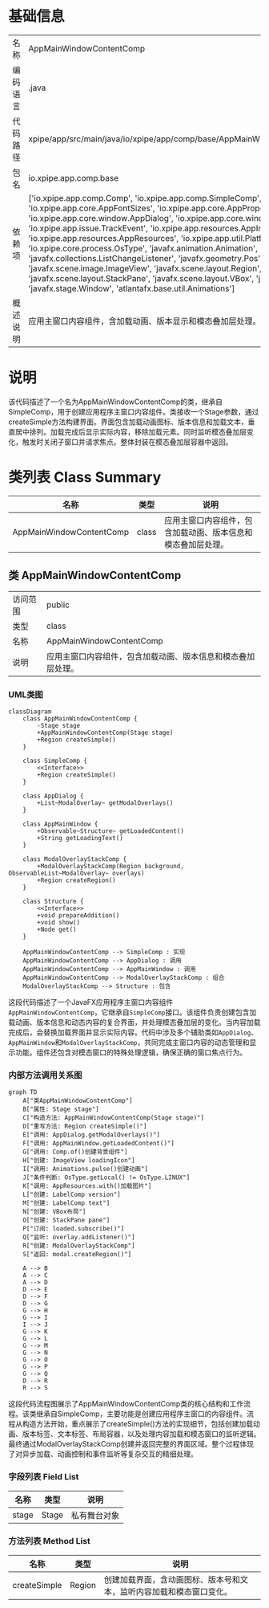 # 基础信息

|      |      |
|------|------|
| 名称 | AppMainWindowContentComp |
| 编码语言 | .java |
| 代码路径 | xpipe/app/src/main/java/io/xpipe/app/comp/base/AppMainWindowContentComp.java |
| 包名 | io.xpipe.app.comp.base |
| 依赖项 | ['io.xpipe.app.comp.Comp', 'io.xpipe.app.comp.SimpleComp', 'io.xpipe.app.core.AppFontSizes', 'io.xpipe.app.core.AppProperties', 'io.xpipe.app.core.window.AppDialog', 'io.xpipe.app.core.window.AppMainWindow', 'io.xpipe.app.issue.TrackEvent', 'io.xpipe.app.resources.AppImages', 'io.xpipe.app.resources.AppResources', 'io.xpipe.app.util.PlatformThread', 'io.xpipe.core.process.OsType', 'javafx.animation.Animation', 'javafx.collections.ListChangeListener', 'javafx.geometry.Pos', 'javafx.scene.image.ImageView', 'javafx.scene.layout.Region', 'javafx.scene.layout.StackPane', 'javafx.scene.layout.VBox', 'javafx.stage.Stage', 'javafx.stage.Window', 'atlantafx.base.util.Animations'] |
| 概述说明 | 应用主窗口内容组件，含加载动画、版本显示和模态叠加层处理。 |

# 说明

该代码描述了一个名为AppMainWindowContentComp的类，继承自SimpleComp，用于创建应用程序主窗口内容组件。类接收一个Stage参数，通过createSimple方法构建界面。界面包含加载动画图标、版本信息和加载文本，垂直居中排列。加载完成后显示实际内容，移除加载元素。同时监听模态叠加层变化，触发时关闭子窗口并请求焦点。整体封装在模态叠加层容器中返回。

# 类列表 Class Summary

| 名称   | 类型  | 说明 |
|-------|------|-------------|
| AppMainWindowContentComp | class | 应用主窗口内容组件，包含加载动画、版本信息和模态叠加层处理。 |



## 类 AppMainWindowContentComp

|      |      |
|------|------|
| 访问范围 | public |
| 类型 | class |
| 名称 | AppMainWindowContentComp |
| 说明 | 应用主窗口内容组件，包含加载动画、版本信息和模态叠加层处理。 |


### UML类图

```mermaid
classDiagram
    class AppMainWindowContentComp {
        -Stage stage
        +AppMainWindowContentComp(Stage stage)
        +Region createSimple()
    }

    class SimpleComp {
        <<Interface>>
        +Region createSimple()
    }

    class AppDialog {
        +List~ModalOverlay~ getModalOverlays()
    }

    class AppMainWindow {
        +Observable~Structure~ getLoadedContent()
        +String getLoadingText()
    }

    class ModalOverlayStackComp {
        +ModalOverlayStackComp(Region background, ObservableList~ModalOverlay~ overlays)
        +Region createRegion()
    }

    class Structure {
        <<Interface>>
        +void prepareAddition()
        +void show()
        +Node get()
    }

    AppMainWindowContentComp --> SimpleComp : 实现
    AppMainWindowContentComp --> AppDialog : 调用
    AppMainWindowContentComp --> AppMainWindow : 调用
    AppMainWindowContentComp --> ModalOverlayStackComp : 组合
    ModalOverlayStackComp --> Structure : 包含
```

这段代码描述了一个JavaFX应用程序主窗口内容组件`AppMainWindowContentComp`，它继承自`SimpleComp`接口。该组件负责创建包含加载动画、版本信息和动态内容的复合界面，并处理模态叠加层的变化。当内容加载完成后，会替换加载界面并显示实际内容。代码中涉及多个辅助类如`AppDialog`、`AppMainWindow`和`ModalOverlayStackComp`，共同完成主窗口内容的动态管理和显示功能。组件还包含对模态窗口的特殊处理逻辑，确保正确的窗口焦点行为。


### 内部方法调用关系图

```mermaid
graph TD
    A["类AppMainWindowContentComp"]
    B["属性: Stage stage"]
    C["构造方法: AppMainWindowContentComp(Stage stage)"]
    D["重写方法: Region createSimple()"]
    E["调用: AppDialog.getModalOverlays()"]
    F["调用: AppMainWindow.getLoadedContent()"]
    G["调用: Comp.of()创建背景组件"]
    H["创建: ImageView loadingIcon"]
    I["调用: Animations.pulse()创建动画"]
    J["条件判断: OsType.getLocal() != OsType.LINUX"]
    K["调用: AppResources.with()加载图片"]
    L["创建: LabelComp version"]
    M["创建: LabelComp text"]
    N["创建: VBox布局"]
    O["创建: StackPane pane"]
    P["订阅: loaded.subscribe()"]
    Q["监听: overlay.addListener()"]
    R["创建: ModalOverlayStackComp"]
    S["返回: modal.createRegion()"]

    A --> B
    A --> C
    A --> D
    D --> E
    D --> F
    D --> G
    G --> H
    G --> I
    I --> J
    G --> K
    G --> L
    G --> M
    G --> N
    G --> O
    G --> P
    G --> Q
    D --> R
    R --> S
```

这段代码流程图展示了AppMainWindowContentComp类的核心结构和工作流程。该类继承自SimpleComp，主要功能是创建应用程序主窗口的内容组件。流程从构造方法开始，重点展示了createSimple()方法的实现细节，包括创建加载动画、版本标签、文本标签、布局容器，以及处理内容加载和模态窗口的监听逻辑。最终通过ModalOverlayStackComp创建并返回完整的界面区域。整个过程体现了对异步加载、动画控制和事件监听等复杂交互的精细处理。

### 字段列表 Field List

| 名称  | 类型  | 说明 |
|-------|-------|------|
| stage | Stage | 私有舞台对象 |

### 方法列表 Method List

| 名称  | 类型  | 说明 |
|-------|-------|------|
| createSimple | Region | 创建加载界面，含动画图标、版本号和文本，监听内容加载和模态窗口变化。 |




